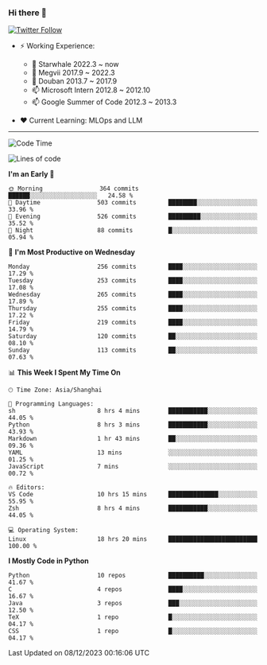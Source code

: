 ### Hi there 👋

[![Twitter Follow](https://img.shields.io/twitter/follow/tianweidut?style=social)](https://twitter.com/tianweidut)

- ⚡ Working Experience:
  - 🔭 Starwhale 2022.3 ~ now
  - 🌱 Megvii 2017.9 ~ 2022.3
  - 🌱 Douban 2013.7 ~ 2017.9
  - 📫 Microsoft Intern 2012.8 ~ 2012.10
  - 📫 Google Summer of Code 2012.3 ~ 2013.3

- ❤️ Current Learning: MLOps and LLM

---
<!--START_SECTION:waka-->
![Code Time](http://img.shields.io/badge/Code%20Time-4%2C759%20hrs%2030%20mins-blue)

![Lines of code](https://img.shields.io/badge/From%20Hello%20World%20I%27ve%20Written-1.2%20million%20lines%20of%20code-blue)

**I'm an Early 🐤** 

```text
🌞 Morning                364 commits         ██████░░░░░░░░░░░░░░░░░░░   24.58 % 
🌆 Daytime                503 commits         ████████░░░░░░░░░░░░░░░░░   33.96 % 
🌃 Evening                526 commits         █████████░░░░░░░░░░░░░░░░   35.52 % 
🌙 Night                  88 commits          █░░░░░░░░░░░░░░░░░░░░░░░░   05.94 % 
```
📅 **I'm Most Productive on Wednesday** 

```text
Monday                   256 commits         ████░░░░░░░░░░░░░░░░░░░░░   17.29 % 
Tuesday                  253 commits         ████░░░░░░░░░░░░░░░░░░░░░   17.08 % 
Wednesday                265 commits         ████░░░░░░░░░░░░░░░░░░░░░   17.89 % 
Thursday                 255 commits         ████░░░░░░░░░░░░░░░░░░░░░   17.22 % 
Friday                   219 commits         ████░░░░░░░░░░░░░░░░░░░░░   14.79 % 
Saturday                 120 commits         ██░░░░░░░░░░░░░░░░░░░░░░░   08.10 % 
Sunday                   113 commits         ██░░░░░░░░░░░░░░░░░░░░░░░   07.63 % 
```


📊 **This Week I Spent My Time On** 

```text
🕑︎ Time Zone: Asia/Shanghai

💬 Programming Languages: 
sh                       8 hrs 4 mins        ███████████░░░░░░░░░░░░░░   44.05 % 
Python                   8 hrs 3 mins        ███████████░░░░░░░░░░░░░░   43.93 % 
Markdown                 1 hr 43 mins        ██░░░░░░░░░░░░░░░░░░░░░░░   09.36 % 
YAML                     13 mins             ░░░░░░░░░░░░░░░░░░░░░░░░░   01.25 % 
JavaScript               7 mins              ░░░░░░░░░░░░░░░░░░░░░░░░░   00.72 % 

🔥 Editors: 
VS Code                  10 hrs 15 mins      ██████████████░░░░░░░░░░░   55.95 % 
Zsh                      8 hrs 4 mins        ███████████░░░░░░░░░░░░░░   44.05 % 

💻 Operating System: 
Linux                    18 hrs 20 mins      █████████████████████████   100.00 % 
```

**I Mostly Code in Python** 

```text
Python                   10 repos            ██████████░░░░░░░░░░░░░░░   41.67 % 
C                        4 repos             ████░░░░░░░░░░░░░░░░░░░░░   16.67 % 
Java                     3 repos             ███░░░░░░░░░░░░░░░░░░░░░░   12.50 % 
TeX                      1 repo              █░░░░░░░░░░░░░░░░░░░░░░░░   04.17 % 
CSS                      1 repo              █░░░░░░░░░░░░░░░░░░░░░░░░   04.17 % 
```




 Last Updated on 08/12/2023 00:16:06 UTC
<!--END_SECTION:waka-->
